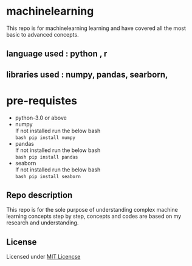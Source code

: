 # machinelearning
This repo is for machinelearning learning and have covered all the most basic to advanced concepts.


## language used  : python , r 
## libraries used : numpy, pandas, searborn, 

# pre-requistes
- python-3.0 or above<br>
- numpy<br>
If not installed run the below bash <br>
```bash pip install numpy```<br>
- pandas<br>
If not installed run the below bash<br>
```bash pip install pandas```<br>
- seaborn <br>
If not installed run the below bash <br>
```bash pip install seaborn```<br>

## Repo description
This repo is for the sole purpose of understanding complex machine learning concepts step by step,
concepts and codes are based on my research and understanding.

## License
Licensed under [MIT Licencse](LICENSE)